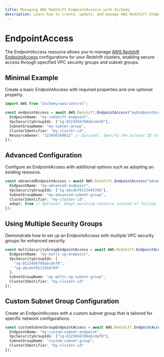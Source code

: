 ```yaml
---
title: Managing AWS Redshift EndpointAccesss with Alchemy
description: Learn how to create, update, and manage AWS Redshift EndpointAccesss using Alchemy Cloud Control.
---
```


# EndpointAccess

The EndpointAccess resource allows you to manage [AWS Redshift EndpointAccess](https://docs.aws.amazon.com/redshift/latest/userguide/) configurations for your Redshift clusters, enabling secure access through specified VPC security groups and subnet groups.

## Minimal Example

Create a basic EndpointAccess with required properties and one optional property.

```ts
import AWS from "alchemy/aws/control";

const endpointAccess = await AWS.Redshift.EndpointAccess("myEndpointAccess", {
  EndpointName: "my-redshift-endpoint",
  VpcSecurityGroupIds: ["sg-0123456789abcdef0"],
  SubnetGroupName: "my-subnet-group",
  ClusterIdentifier: "my-cluster-id",
  ResourceOwner: "123456789012" // Optional: Specify the account ID of the resource owner
});
```

## Advanced Configuration

Configure an EndpointAccess with additional options such as adopting an existing resource.

```ts
const advancedEndpointAccess = await AWS.Redshift.EndpointAccess("advancedEndpointAccess", {
  EndpointName: "my-advanced-endpoint",
  VpcSecurityGroupIds: ["sg-abcdef0123456789"],
  SubnetGroupName: "my-advanced-subnet-group",
  ClusterIdentifier: "my-cluster-id",
  adopt: true // Optional: Adopt existing resource instead of failing
});
```

## Using Multiple Security Groups

Demonstrate how to set up an EndpointAccess with multiple VPC security groups for enhanced security.

```ts
const multiSecurityGroupEndpointAccess = await AWS.Redshift.EndpointAccess("multiSecurityGroupEndpointAccess", {
  EndpointName: "my-multi-sg-endpoint",
  VpcSecurityGroupIds: [
    "sg-0123456789abcdef0",
    "sg-abcdef0123456789"
  ],
  SubnetGroupName: "my-multi-sg-subnet-group",
  ClusterIdentifier: "my-cluster-id"
});
```

## Custom Subnet Group Configuration

Create an EndpointAccess with a custom subnet group that is tailored for specific network configurations.

```ts
const customSubnetGroupEndpointAccess = await AWS.Redshift.EndpointAccess("customSubnetGroupEndpointAccess", {
  EndpointName: "my-custom-subnet-endpoint",
  VpcSecurityGroupIds: ["sg-0123456789abcdef0"],
  SubnetGroupName: "custom-subnet-group",
  ClusterIdentifier: "my-cluster-id"
});
```
